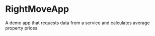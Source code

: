 # RightMoveApp
A demo app that requests data from a service and calculates average property prices.
